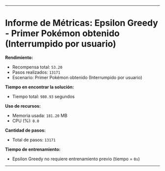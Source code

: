 
---
# Informe de Métricas: Epsilon Greedy - Primer Pokémon obtenido (Interrumpido por usuario)

**Rendimiento:**
- Recompensa total: `53.20`
- Pasos realizados: `13171`
- Escenario: Primer Pokémon obtenido (Interrumpido por usuario)

**Tiempo en encontrar la solución:**
- Tiempo total: `980.93` segundos

**Uso de recursos:**
- Memoria usada: `181.20` MB
- CPU (%): `0.0`

**Cantidad de pasos:**
- Total de pasos: `13171`

**Tiempo de entrenamiento:**
- Epsilon Greedy no requiere entrenamiento previo (tiempo = `0s`)

---
